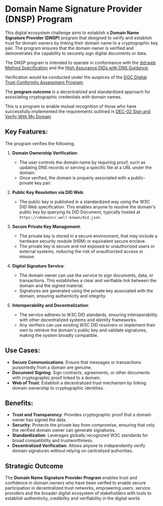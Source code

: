# Domain Name Signature Provider (DNSP) Program

This digital ecosystem challenge aims to establish a **Domain Name Signature Provider (DNSP)** program that designed to verify and establish trust for domain owners by linking their domain name to a cryptographic key pair. The program ensures that the domain owner is verified and demonstrates the capability to securely sign digital documents or data. 

The DNSP program is intended to operate in conformance with the [did:web Method Specification](https://w3c-ccg.github.io/did-method-web/) and the [High Assurance DIDs with DNS Guidance](https://www.ietf.org/archive/id/draft-carter-high-assurance-dids-with-dns-06.html). 

Verification would be conducted under the auspices of the [DGC Digital Trust Conformity Assessment Program](https://github.com/dgc-cgn/CAS-Digital-Trust).


The **program outcome** is a decentralized and standardized approach for associating cryptographic credentials with domain names.

This is a program to enable mutual recognition of those who have successfully implemented the requirements outlined in [DEC-02 Sign and Verify With My Domain](dec-02.md)

## Key Features:
The program verifies the following.

1. **Domain Ownership Verification**:
   - The user controls the domain name by requiring proof, such as updating DNS records or serving a specific file at a URL under the domain.
   - Once verified, the domain is properly associated with a public-private key pair.

2. **Public Key Resolution via DID Web**:
   - The public key is published in a standardized way using the W3C DID Web specification. This enables anyone to resolve the domain's public key by querying its DID Document, typically hosted at `https://<domain>/.well-known/did.json`.

3. **Secure Private Key Management**:
   - The private key is stored in a secure environment, that may include a hardware security module (HSM) or equivalent secure enclave.
   - The private key is secure and not exposed to unauthorized users or external systems, reducing the risk of unauthorized access or misuse.

4. **Digital Signature Service**:
   - The domain owner can use the service to sign documents, data, or transactions. This establishes a clear and verifiable link between the domain and the signed material.
   - Signatures are generated using the private key associated with the domain, ensuring authenticity and integrity.

5. **Interoperability and Decentralization**:
   - The service adheres to W3C DID standards, ensuring interoperability with other decentralized systems and identity frameworks.
   - Any verifiers can use existing W3C DID resolvers or implement their own to retrieve the domain's public key and validate signatures, making the system broadly compatible.

## Use Cases:
   - **Secure Communications**: Ensure that messages or transactions purportedly from a domain are genuine.
   - **Document Signing**: Sign contracts, agreements, or other documents with cryptographic proof linked to a domain.
   - **Web of Trust**: Establish a decentralized trust mechanism by linking domain ownership to cryptographic identities.

## Benefits:
- **Trust and Transparency**: Provides cryptographic proof that a domain owner has signed the data.
- **Security**: Protects the private key from compromise, ensuring that only the verified domain owner can generate signatures.
- **Standardization**: Leverages globally recognized W3C standards for broad compatibility and trustworthiness.
- **Decentralized Verification**: Allows anyone to independently verify domain signatures without relying on centralized authorities.

## Strategic Outcome

The **Domain Name Signature Provider Program** enables trust and confidence in domain owners who have been verifed to enable secure participation in decentralized trust networks, empowering users, service providers and the broader digital ecosystem of stakeholders with tools to establish authenticity, credibility and verifiability in the digital world.